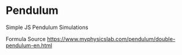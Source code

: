 # Pendulum
Simple JS Pendulum Simulations

Formula Source
https://www.myphysicslab.com/pendulum/double-pendulum-en.html
